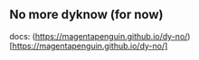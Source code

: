 ## No more dyknow (for now)
docs: (https://magentapenguin.github.io/dy-no/)[https://magentapenguin.github.io/dy-no/]
